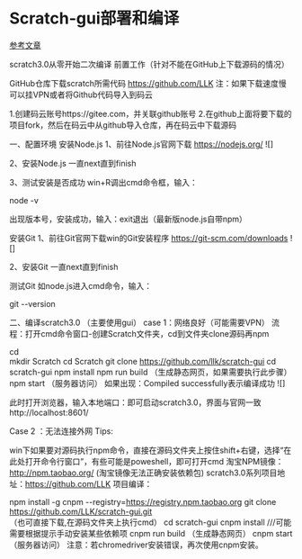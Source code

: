 # Scratch-gui部署和编译
[参考文章](https://zhuanlan.zhihu.com/p/220512832)

scratch3.0从零开始二次编译
前置工作（针对不能在GitHub上下载源码的情况）

GitHub仓库下载scratch所需代码 https://github.com/LLK 注：如果下载速度慢可以挂VPN或者将Github代码导入到码云

1.创建码云账号https://gitee.com，并关联github账号
2.在github上面将要下载的项目fork，然后在码云中从github导入仓库，再在码云中下载源码

一、配置环境
安装Node.js
1、前往Node.js官网下载 https://nodejs.org/ ![]


2、安装Node.js 一直next直到finish

3、测试安装是否成功 win+R调出cmd命令框，输入：

node -v

出现版本号，安装成功，输入：exit退出（最新版node.js自带npm）

安装Git
1、前往Git官网下载win的Git安装程序 https://git-scm.com/downloads ![]


2、安装Git 一直next直到finish

测试Git 如node.js进入cmd命令，输入：

git --version

二、编译scratch3.0 （主要使用gui）
case 1：网络良好（可能需要VPN）
流程：打开cmd命令窗口-创建Scratch文件夹，cd到文件夹clone源码再npm

cd \
mkdir Scratch
cd Scratch
git clone https://github.com/llk/scratch-gui
cd scratch-gui
npm install
npm run build （生成静态网页，如果需要执行此步骤）
npm start    （服务器访问）
如果出现：Compiled successfully表示编译成功 ![]


此时打开浏览器，输入本地端口：即可启动scratch3.0，界面与官网一致 http://localhost:8601/

Case 2 ：无法连接外网
Tips:

win下如果要对源码执行npm命令，直接在源码文件夹上按住shift+右键，选择“在此处打开命令行窗口”，有些可能是poweshell，即可打开cmd
淘宝NPM镜像：http://npm.taobao.org/ (淘宝镜像无法正确安装依赖包) scratch3.0系列项目地址：https://github.com/LLK 项目编译：

npm install -g cnpm --registry=https://registry.npm.taobao.org
git clone https://github.com/LLK/scratch-gui.git  
（也可直接下载,在源码文件夹上执行cmd）
cd scratch-gui
cnpm install
///可能需要根据提示手动安装某些依赖项
cnpm run build （生成静态网页）
cnpm start （服务器访问）
注意：若chromedriver安装错误，再次使用cnpm安装。
